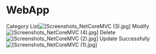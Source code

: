 # WebApp
Category List![[Screenshots_NetCoreMVC (3).jpg]](screenshots/fitness_channel.jpg)
Modify![[Screenshots_NetCoreMVC (4).jpg]](screenshots/fitness_channel.jpg)
Delete![[Screenshots_NetCoreMVC (2).jpg]](screenshots/fitness_channel.jpg)
Update Successfully
![[Screenshots_NetCoreMVC (1).jpg]](screenshots/fitness_channel.jpg)
